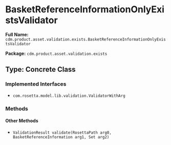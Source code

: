 # BasketReferenceInformationOnlyExistsValidator

**Full Name:** `cdm.product.asset.validation.exists.BasketReferenceInformationOnlyExistsValidator`

**Package:** `cdm.product.asset.validation.exists`

## Type: Concrete Class

### Implemented Interfaces

- `com.rosetta.model.lib.validation.ValidatorWithArg`

### Methods

#### Other Methods

- `ValidationResult validate(RosettaPath arg0, BasketReferenceInformation arg1, Set arg2)`

